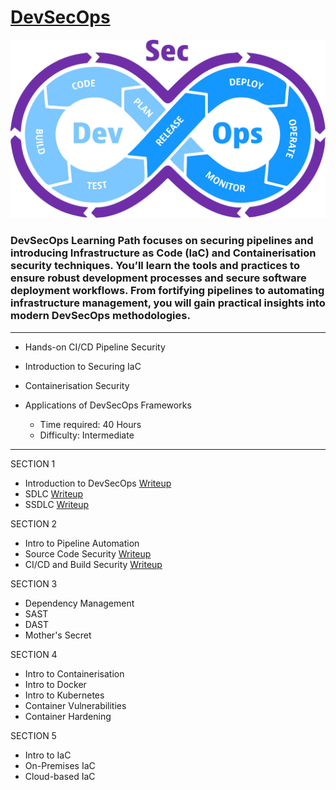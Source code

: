 # [DevSecOps](https://tryhackme.com/path-action/devsecops/join)
 
![Image not set yet](https://github.com/C3LKO/TryHackMe/blob/master/Assets/devsecops.jpg)

### DevSecOps Learning Path focuses on securing pipelines and introducing Infrastructure as Code (IaC) and Containerisation security techniques. You’ll learn the tools and practices to ensure robust development processes and secure software deployment workflows. From fortifying pipelines to automating infrastructure management, you will gain practical insights into modern DevSecOps methodologies.

----

  - Hands-on CI/CD Pipeline Security
  - Introduction to Securing IaC
  - Containerisation Security
  - Applications of DevSecOps Frameworks

    - Time required: 40 Hours
    - Difficulty: Intermediate
   
----     

SECTION 1

  - Introduction to DevSecOps <a href="https://medium.com/@kumarishefu.4507/try-hack-me-introduction-to-devsecops-write-up-6be1e42f2a31" target="_blank">Writeup</a>
  - SDLC <a href="https://infosecwriteups.com/sdlc-software-development-lifecycle-tryhackme-writeup-walkthropugh-by-md-amiruddin-125b0f8fda2d" target="_blank">Writeup</a>
  - SSDLC <a href="https://medium.com/@tr1n1ty8/tryhackme-ssdlc-writeup-2b55cfa9a741" target="_blank">Writeup</a>

SECTION 2

  - Intro to Pipeline Automation
  - Source Code Security <a href="https://medium.com/@embossdotar/tryhackme-source-code-security-writeup-8db50e5e143c" target="_blank">Writeup</a>
  - CI/CD and Build Security <a href="https://medium.com/@DevSec0ps/ci-cd-and-build-security-tryhackme-thm-write-up-walkthrough-c672b7762cf9" target="_blank">Writeup</a>

SECTION 3

  - Dependency Management
  - SAST
  - DAST
  - Mother's Secret

SECTION 4

  - Intro to Containerisation
  - Intro to Docker
  - Intro to Kubernetes
  - Container Vulnerabilities
  - Container Hardening

SECTION 5

  - Intro to IaC
  - On-Premises IaC
  - Cloud-based IaC
